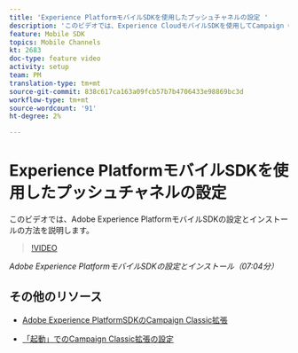 ```yaml
---
title: 'Experience PlatformモバイルSDKを使用したプッシュチャネルの設定 '
description: 'このビデオでは、Experience CloudモバイルSDKを使用してCampaign Classic用にプッシュチャネルを設定する方法を説明します。 '
feature: Mobile SDK
topics: Mobile Channels
kt: 2683
doc-type: feature video
activity: setup
team: PM
translation-type: tm+mt
source-git-commit: 838c617ca163a09fcb57b7b4706433e98869bc3d
workflow-type: tm+mt
source-wordcount: '91'
ht-degree: 2%

---
```



# Experience PlatformモバイルSDKを使用したプッシュチャネルの設定

このビデオでは、Adobe Experience PlatformモバイルSDKの設定とインストールの方法を説明します。

>[!VIDEO](https://video.tv.adobe.com/v/27699?quality=12)

*Adobe Experience PlatformモバイルSDKの設定とインストール（07:04分）*

## その他のリソース

* [Adobe Experience PlatformSDKのCampaign Classic拡張](https://helpx-internal.corp.adobe.com/content/help/en/campaign/kb/acc-aep-extension.html)

* [「起動」でのCampaign Classic拡張の設定](https://aep-sdks.gitbook.io/docs/using-mobile-extensions/adobe-campaignclassic)
